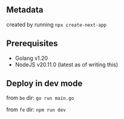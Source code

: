 ## Metadata

created by running `npx create-next-app`

## Prerequisites

- Golang v1.20
- NodeJS v20.11.0 (latest as of writing this)

## Deploy in dev mode

from `be` dir: `go run main.go`

from `fe` dir: `npm run dev`
